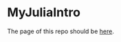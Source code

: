 # MyJuliaIntro

The page of this repo should be [here](https://dmetivie.github.io/MyJuliaIntro.jl/).